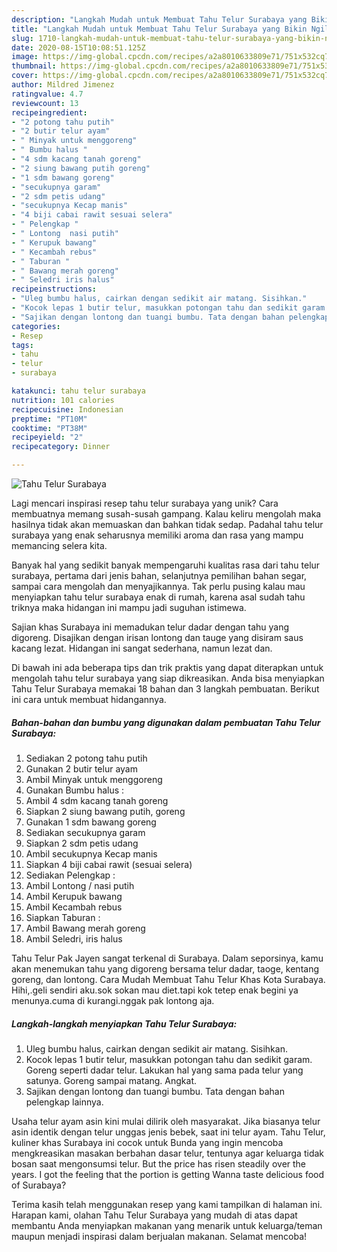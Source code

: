 ```yaml
---
description: "Langkah Mudah untuk Membuat Tahu Telur Surabaya yang Bikin Ngiler"
title: "Langkah Mudah untuk Membuat Tahu Telur Surabaya yang Bikin Ngiler"
slug: 1710-langkah-mudah-untuk-membuat-tahu-telur-surabaya-yang-bikin-ngiler
date: 2020-08-15T10:08:51.125Z
image: https://img-global.cpcdn.com/recipes/a2a8010633809e71/751x532cq70/tahu-telur-surabaya-foto-resep-utama.jpg
thumbnail: https://img-global.cpcdn.com/recipes/a2a8010633809e71/751x532cq70/tahu-telur-surabaya-foto-resep-utama.jpg
cover: https://img-global.cpcdn.com/recipes/a2a8010633809e71/751x532cq70/tahu-telur-surabaya-foto-resep-utama.jpg
author: Mildred Jimenez
ratingvalue: 4.7
reviewcount: 13
recipeingredient:
- "2 potong tahu putih"
- "2 butir telur ayam"
- " Minyak untuk menggoreng"
- " Bumbu halus "
- "4 sdm kacang tanah goreng"
- "2 siung bawang putih goreng"
- "1 sdm bawang goreng"
- "secukupnya garam"
- "2 sdm petis udang"
- "secukupnya Kecap manis"
- "4 biji cabai rawit sesuai selera"
- " Pelengkap "
- " Lontong  nasi putih"
- " Kerupuk bawang"
- " Kecambah rebus"
- " Taburan "
- " Bawang merah goreng"
- " Seledri iris halus"
recipeinstructions:
- "Uleg bumbu halus, cairkan dengan sedikit air matang. Sisihkan."
- "Kocok lepas 1 butir telur, masukkan potongan tahu dan sedikit garam. Goreng seperti dadar telur. Lakukan hal yang sama pada telur yang satunya. Goreng sampai matang. Angkat."
- "Sajikan dengan lontong dan tuangi bumbu. Tata dengan bahan pelengkap lainnya."
categories:
- Resep
tags:
- tahu
- telur
- surabaya

katakunci: tahu telur surabaya 
nutrition: 101 calories
recipecuisine: Indonesian
preptime: "PT10M"
cooktime: "PT38M"
recipeyield: "2"
recipecategory: Dinner

---
```



![Tahu Telur Surabaya](https://img-global.cpcdn.com/recipes/a2a8010633809e71/751x532cq70/tahu-telur-surabaya-foto-resep-utama.jpg)

Lagi mencari inspirasi resep tahu telur surabaya yang unik? Cara membuatnya memang susah-susah gampang. Kalau keliru mengolah maka hasilnya tidak akan memuaskan dan bahkan tidak sedap. Padahal tahu telur surabaya yang enak seharusnya memiliki aroma dan rasa yang mampu memancing selera kita.

Banyak hal yang sedikit banyak mempengaruhi kualitas rasa dari tahu telur surabaya, pertama dari jenis bahan, selanjutnya pemilihan bahan segar, sampai cara mengolah dan menyajikannya. Tak perlu pusing kalau mau menyiapkan tahu telur surabaya enak di rumah, karena asal sudah tahu triknya maka hidangan ini mampu jadi suguhan istimewa.

Sajian khas Surabaya ini memadukan telur dadar dengan tahu yang digoreng. Disajikan dengan irisan lontong dan tauge yang disiram saus kacang lezat. Hidangan ini sangat sederhana, namun lezat dan.


Di bawah ini ada beberapa tips dan trik praktis yang dapat diterapkan untuk mengolah tahu telur surabaya yang siap dikreasikan. Anda bisa menyiapkan Tahu Telur Surabaya memakai 18 bahan dan 3 langkah pembuatan. Berikut ini cara untuk membuat hidangannya.

<!--inarticleads1-->

##### Bahan-bahan dan bumbu yang digunakan dalam pembuatan Tahu Telur Surabaya:

1. Sediakan 2 potong tahu putih
1. Gunakan 2 butir telur ayam
1. Ambil  Minyak untuk menggoreng
1. Gunakan  Bumbu halus :
1. Ambil 4 sdm kacang tanah goreng
1. Siapkan 2 siung bawang putih, goreng
1. Gunakan 1 sdm bawang goreng
1. Sediakan secukupnya garam
1. Siapkan 2 sdm petis udang
1. Ambil secukupnya Kecap manis
1. Siapkan 4 biji cabai rawit (sesuai selera)
1. Sediakan  Pelengkap :
1. Ambil  Lontong / nasi putih
1. Ambil  Kerupuk bawang
1. Ambil  Kecambah rebus
1. Siapkan  Taburan :
1. Ambil  Bawang merah goreng
1. Ambil  Seledri, iris halus


Tahu Telur Pak Jayen sangat terkenal di Surabaya. Dalam seporsinya, kamu akan menemukan tahu yang digoreng bersama telur dadar, taoge, kentang goreng, dan lontong. Cara Mudah Membuat Tahu Telur Khas Kota Surabaya. Hihi,.geli sendiri aku.sok sokan mau diet.tapi kok tetep enak begini ya menunya.cuma di kurangi.nggak pak lontong aja. 

<!--inarticleads2-->

##### Langkah-langkah menyiapkan Tahu Telur Surabaya:

1. Uleg bumbu halus, cairkan dengan sedikit air matang. Sisihkan.
1. Kocok lepas 1 butir telur, masukkan potongan tahu dan sedikit garam. Goreng seperti dadar telur. Lakukan hal yang sama pada telur yang satunya. Goreng sampai matang. Angkat.
1. Sajikan dengan lontong dan tuangi bumbu. Tata dengan bahan pelengkap lainnya.


Usaha telur ayam asin kini mulai dilirik oleh masyarakat. Jika biasanya telur asin identik dengan telur unggas jenis bebek, saat ini telur ayam. Tahu Telur, kuliner khas Surabaya ini cocok untuk Bunda yang ingin mencoba mengkreasikan masakan berbahan dasar telur, tentunya agar keluarga tidak bosan saat mengonsumsi telur. But the price has risen steadily over the years. I got the feeling that the portion is getting Wanna taste delicious food of Surabaya? 

Terima kasih telah menggunakan resep yang kami tampilkan di halaman ini. Harapan kami, olahan Tahu Telur Surabaya yang mudah di atas dapat membantu Anda menyiapkan makanan yang menarik untuk keluarga/teman maupun menjadi inspirasi dalam berjualan makanan. Selamat mencoba!
